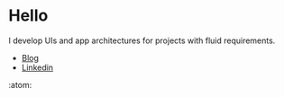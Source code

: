 # Hello 
I develop UIs and app architectures for projects with fluid requirements. 

 - [Blog](https://webup.org/blog)
 - [Linkedin](https://www.linkedin.com/in/moubi/)

:atom:
